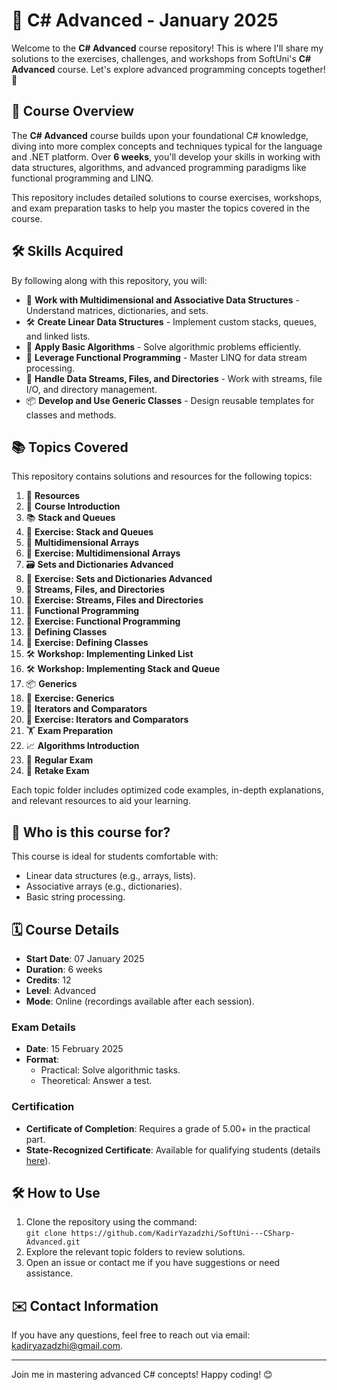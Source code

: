 # 📘 C# Advanced - January 2025

Welcome to the **C# Advanced** course repository! This is where I'll share my solutions to the exercises, challenges, and workshops from SoftUni's **C# Advanced** course. Let's explore advanced programming concepts together! 🚀

## 🌟 Course Overview

The **C# Advanced** course builds upon your foundational C# knowledge, diving into more complex concepts and techniques typical for the language and .NET platform. Over **6 weeks**, you'll develop your skills in working with data structures, algorithms, and advanced programming paradigms like functional programming and LINQ.

This repository includes detailed solutions to course exercises, workshops, and exam preparation tasks to help you master the topics covered in the course.

## 🛠️ Skills Acquired

By following along with this repository, you will:

- 🧮 **Work with Multidimensional and Associative Data Structures** - Understand matrices, dictionaries, and sets.
- 🛠️ **Create Linear Data Structures** - Implement custom stacks, queues, and linked lists.
- 🔄 **Apply Basic Algorithms** - Solve algorithmic problems efficiently.
- 📜 **Leverage Functional Programming** - Master LINQ for data stream processing.
- 📂 **Handle Data Streams, Files, and Directories** - Work with streams, file I/O, and directory management.
- 📦 **Develop and Use Generic Classes** - Design reusable templates for classes and methods.

## 📚 Topics Covered

This repository contains solutions and resources for the following topics:

1. 📑 **Resources**  
2. 📜 **Course Introduction**  
3. 📚 **Stack and Queues**  
4. 📝 **Exercise: Stack and Queues**  
5. 🔢 **Multidimensional Arrays**  
6. 📝 **Exercise: Multidimensional Arrays**  
7. 🗃️ **Sets and Dictionaries Advanced**  
8. 📝 **Exercise: Sets and Dictionaries Advanced**  
9. 📂 **Streams, Files, and Directories**  
10. 📝 **Exercise: Streams, Files and Directories**  
11. 🔄 **Functional Programming**  
12. 📝 **Exercise: Functional Programming**  
13. 🧱 **Defining Classes**  
14. 📝 **Exercise: Defining Classes**  
15. 🛠️ **Workshop: Implementing Linked List**  
16. 🛠️ **Workshop: Implementing Stack and Queue**  
17. 📦 **Generics**  
18. 📝 **Exercise: Generics**  
19. 🔄 **Iterators and Comparators**  
20. 📝 **Exercise: Iterators and Comparators**  
21. 🏋️ **Exam Preparation**  
22. 📈 **Algorithms Introduction**  
23. 📝 **Regular Exam**  
24. 🔄 **Retake Exam**  

Each topic folder includes optimized code examples, in-depth explanations, and relevant resources to aid your learning.

## 🎯 Who is this course for?

This course is ideal for students comfortable with:

- Linear data structures (e.g., arrays, lists).  
- Associative arrays (e.g., dictionaries).  
- Basic string processing.

## 🗓️ Course Details

- **Start Date**: 07 January 2025  
- **Duration**: 6 weeks  
- **Credits**: 12  
- **Level**: Advanced  
- **Mode**: Online (recordings available after each session).  

### Exam Details

- **Date**: 15 February 2025  
- **Format**:  
  - Practical: Solve algorithmic tasks.  
  - Theoretical: Answer a test.  

### Certification

- **Certificate of Completion**: Requires a grade of 5.00+ in the practical part.  
- **State-Recognized Certificate**: Available for qualifying students (details [here](#)).

## 🛠️ How to Use

1. Clone the repository using the command:  
   `git clone https://github.com/KadirYazadzhi/SoftUni---CSharp-Advanced.git`  
2. Explore the relevant topic folders to review solutions.  
3. Open an issue or contact me if you have suggestions or need assistance.  

## ✉️ Contact Information

If you have any questions, feel free to reach out via email: kadiryazadzhi@gmail.com.  

---

Join me in mastering advanced C# concepts! Happy coding! 😊
